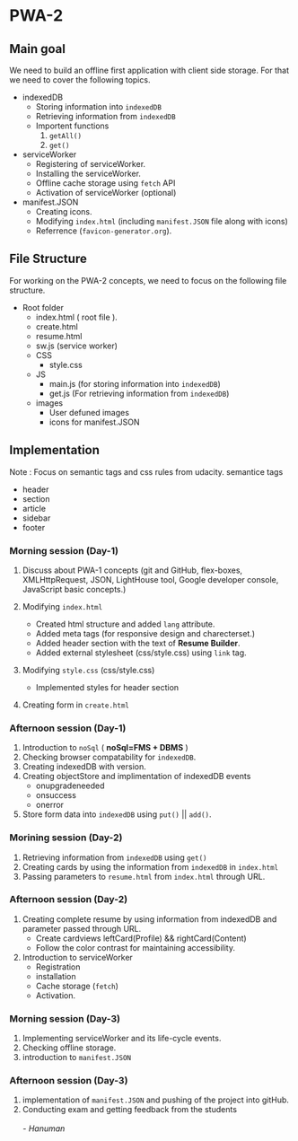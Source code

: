 # PWA-2
## Main goal 
We need to build an offline first application with client side storage. For that we need to cover the following topics.
+ indexedDB
	- Storing information into `indexedDB`
	- Retrieving information from `indexedDB`
	- Importent functions
		1. `getAll()`
		2. `get()`
+ serviceWorker
	- Registering of serviceWorker.
	- Installing the serviceWorker.
	- Offline cache storage using `fetch` API
	- Activation of serviceWorker (optional)
+ manifest.JSON
	- Creating icons.
	- Modifying `index.html` (including `manifest.JSON` file along with icons)
	- Referrence (`favicon-generator.org`).

## File Structure

For working on the PWA-2 concepts, we need to focus on the following file structure.
+ Root folder
	- index.html ( root file ).
	- create.html
	- resume.html
	- sw.js (service worker)
	+ CSS
		- style.css
	+ JS
		- main.js (for storing information into `indexedDB`)
		- get.js (For retrieving information from `indexedDB`)
	+ images
		- User defuned images
		- icons for manifest.JSON

## Implementation

Note : Focus on semantic tags and css rules from udacity.
semantice tags
+ header
+ section
+ article
+ sidebar
+ footer

### Morning session (Day-1)

1. Discuss about PWA-1 concepts (git and GitHub, flex-boxes, XMLHttpRequest, JSON, LightHouse tool, Google developer console, JavaScript basic concepts.)

2. Modifying `index.html`
	- Created html structure and added `lang` attribute.
	- Added meta tags (for responsive design and charecterset.)
	- Added header section with the text of **Resume Builder**.
	- Added external stylesheet (css/style.css) using `link` tag.
3. Modifying `style.css` (css/style.css)
	- Implemented styles for header section
4. Creating form in `create.html`

### Afternoon session (Day-1)

1. Introduction to `noSql` ( **noSql=FMS + DBMS** )
2. Checking browser compatability for `indexedDB`.
3. Creating indexedDB with version.
4. Creating objectStore and implimentation of indexedDB events
	+ onupgradeneeded
	+ onsuccess
	+ onerror
5. Store form data into `indexedDB` using `put()` || `add()`.

### Morining session (Day-2)

1. Retrieving information from `indexedDB` using `get()`
2. Creating cards by using the information from `indexedDB` in `index.html`
3. Passing parameters to `resume.html` from `index.html` through URL.

### Afternoon session (Day-2)

1. Creating complete resume by using information from indexedDB and parameter passed through URL.
	+ Create cardviews leftCard(Profile) && rightCard(Content)
	+ Follow the color contrast for maintaining accessibility.
2. Introduction to serviceWorker
	+ Registration
	+ installation
	+ Cache storage (`fetch`)
	+ Activation.

### Morning session (Day-3)

1. Implementing serviceWorker and its life-cycle events.
2. Checking offline storage.
3. introduction to `manifest.JSON`

### Afternoon session (Day-3)
1. implementation of `manifest.JSON` and pushing of the project into gitHub.
2. Conducting exam and getting feedback from the students <br /> <br />
																			                                                                 - _Hanuman_
